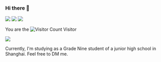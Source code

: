 ### Hi there 👋

[<img src="https://img.shields.io/badge/Tencent%23QQ-%2312B7F5?style=for-the-badge&logo=tencentqq&logoColor=white">](https://qm.qq.com/cgi-bin/qm/qr?k=CoTabatr-RHWU-vsHwM0IpeTzr1_APlf&noverify=0#)
[<img src="https://img.shields.io/badge/WeChat-07C160?style=for-the-badge&logo=wechat&logoColor=white">](https://u.wechat.com/MPxByBKnNcBtHQ2jvenxe0o)
[<img src="https://img.shields.io/badge/Telegram-2CA5E0?style=for-the-badge&logo=telegram&logoColor=white">](https://t.me/itshenry35)

You are the ![Visitor Count](https://profile-counter.glitch.me/itsHenry35/count.svg) Visitor

<picture>
<source 
  srcset="https://github-readme-stats.zohan.tech/api?username=itshenry35&show_icons=true&theme=github_dark"
  media="(prefers-color-scheme: dark)"
/>
<source
  srcset="https://github-readme-stats.zohan.tech/api?username=itshenry35&show_icons=true"
  media="(prefers-color-scheme: light), (prefers-color-scheme: no-preference)"
/>
<img src="https://github-readme-stats.zohan.tech/api?username=itshenry35&show_icons=true" />
</picture>


Currently, I'm studying as a Grade Nine student of a junior high school in Shanghai. 
Feel free to DM me.

